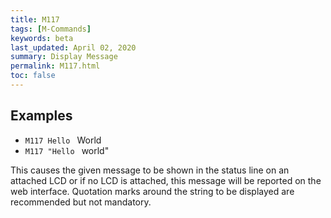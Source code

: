 ```yaml
---
title: M117
tags: [M-Commands] 
keywords: beta 
last_updated: April 02, 2020 
summary: Display Message 
permalink: M117.html
toc: false 
---
```



## Examples

* ` M117 Hello  ` World
* ` M117 "Hello  ` world"

This causes the given message to be shown in the status line on an attached LCD or if no LCD is attached, this message will be reported on the web interface. Quotation marks around the string to be displayed are recommended but not mandatory.

